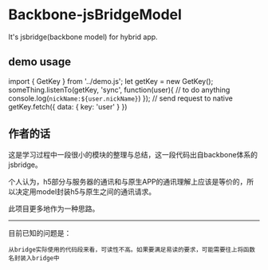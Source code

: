 # Backbone-jsBridgeModel
It's jsbridge(backbone model) for hybrid app.

## demo usage
import { GetKey } from '../demo.js';
let getKey = new GetKey();
someThing.listenTo(getKey, 'sync', function(user){
    // to do anything
    console.log(`nickName:${user.nickName}`)
});
// send request to native
getKey.fetch({
    data: {
        key: 'user'
    }
})

## 作者的话
这是学习过程中一段很小的模块的整理与总结，这一段代码出自backbone体系的jsbridge。

个人认为，h5部分与服务器的通讯和与原生APP的通讯理解上应该是等价的，所以决定用model封装h5与原生之间的通讯请求。

此项目更多地作为一种思路。

----------------------------------
目前已知的问题是：

    从bridge实际使用的代码段来看，可读性不高。如果要满足易读的要求，可能需要往上将函数名封装入bridge中
    
